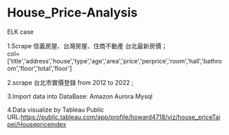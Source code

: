 # House_Price-Analysis
ELK case

1.Scrape 信義房屋、台灣房屋、住商不動產 台北最新房價；                                                   
col=['title','address','house','type','age','area','price','perprice','room','hall','bathroom','floor','total','floor']

2.scrape 台北市實價登錄 from 2012 to 2022 ; 

3.Import data into DataBase: Amazon Aurora Mysql

4.Data visualize by Tableau Public URL:https://public.tableau.com/app/profile/howard4718/viz/house_priceTaipei/Housepriceindex
